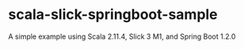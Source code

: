 # scala-slick-springboot-sample
A simple example using Scala 2.11.4, Slick 3 M1, and Spring Boot 1.2.0
